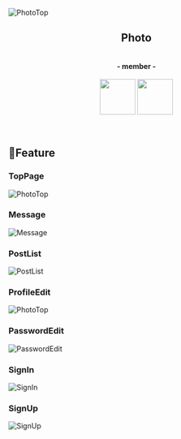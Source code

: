 ![PhotoTop](https://i.gyazo.com/a61c09f264138fe5fa59f06fd11a2406.jpg)

<h2 align="center">Photo</h2>

<p align="center"><br>
  <b><a>- member -</a></b><br><br>
  <b><a><a href="https://github.com/0223ms"><img src="https://avatars3.githubusercontent.com/u/59785847?s=460&v=4" width="70px;" /></a></b>
  <b><a><a href="https://github.com/akkun016"><img src="https://avatars1.githubusercontent.com/u/59810344?s=460&v=4" width="70px;" /></a></b>
</p><br>

## 📕Feature

### TopPage
![PhotoTop](https://i.gyazo.com/5360fa96a12629468fcb50e18d692b32.gif)
### Message
![Message](https://i.gyazo.com/6bd61379796be52d19e75e66a63d0e2b.gif)
### PostList
![PostList](https://i.gyazo.com/7da9dbfc00683a396092a4280bd32814.gif)
### ProfileEdit
![PhotoTop](https://i.gyazo.com/ad2d0c016d9e7c2e245a8a02774061f9.png)
### PasswordEdit
![PasswordEdit](https://i.gyazo.com/8ee5ac410cc3ccbabcd1c64f38a01fba.png)
### SignIn
![SignIn](https://i.gyazo.com/47699c005015975e38294f78f4b98441.gif)
### SignUp
![SignUp](https://i.gyazo.com/8e7081c3e0a6f4ac8ab9eafca6b1b37b.gif)
